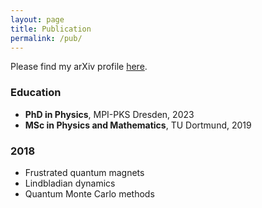 ```yaml
---
layout: page
title: Publication
permalink: /pub/
---
```


Please find my arXiv profile [here](https://arxiv.org/a/0000-0001-9728-2371.html).


### Education

- **PhD in Physics**, MPI-PKS Dresden, 2023  
- **MSc in Physics and Mathematics**, TU Dortmund, 2019

### 2018

- Frustrated quantum magnets
- Lindbladian dynamics
- Quantum Monte Carlo methods

